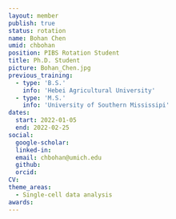 ```yaml
---
layout: member
publish: true
status: rotation
name: Bohan Chen
umid: chbohan
position: PIBS Rotation Student
title: Ph.D. Student 
picture: Bohan_Chen.jpg
previous_training:
  - type: 'B.S.'
    info: 'Hebei Agricultural University'
  - type: 'M.S.'
    info: 'University of Southern Mississipi'
dates:
  start: 2022-01-05
  end: 2022-02-25
social: 
  google-scholar: 
  linked-in: 
  email: chbohan@umich.edu
  github:
  orcid:
CV: 
theme_areas:
  - Single-cell data analysis
awards:
---
```


